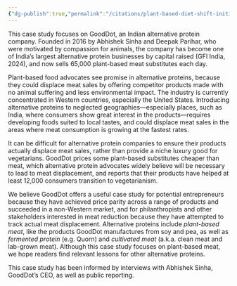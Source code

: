 ```yaml
---
{"dg-publish":true,"permalink":"/citations/plant-based-diet-shift-initiative-case-studies-good-dot-alternative-protein-company-rethink-priorities/","tags":["#case_study"],"created":"2025-10-23T17:42:44.873+01:00","updated":"2025-10-23T18:12:10.193+01:00"}
---
```


This case study focuses on GoodDot, an Indian alternative protein company. Founded in 2016 by Abhishek Sinha and Deepak Parihar, who were motivated by compassion for animals, the company has become one of India’s largest alternative protein businesses by capital raised (GFI India, 2024), and now sells 65,000 plant-based meat substitutes each day.

Plant-based food advocates see promise in alternative proteins, because they could displace meat sales by offering competitor products made with no animal suffering and less environmental impact. The industry is currently concentrated in Western countries, especially the United States. Introducing alternative proteins to neglected geographies—especially places, such as India, where consumers show great interest in the products—requires developing foods suited to local tastes, and could displace meat sales in the areas where meat consumption is growing at the fastest rates.

It can be difficult for alternative protein companies to ensure their products actually displace meat sales, rather than provide a niche luxury good for vegetarians. GoodDot prices some plant-based substitutes cheaper than meat, which alternative protein advocates widely believe will be necessary to lead to meat displacement, and reports that their products have helped at least 12,000 consumers transition to vegetarianism.

We believe GoodDot offers a useful case study for potential entrepreneurs because they have achieved price parity across a range of products and succeeded in a non-Western market, and for philanthropists and other stakeholders interested in meat reduction because they have attempted to track actual meat displacement. Alternative proteins include _plant-based meat_, like the products GoodDot manufactures from soy and pea, as well as _fermented protein_ (e.g. Quorn) and _cultivated meat_ (a.k.a. clean meat and lab-grown meat). Although this case study focuses on plant-based meat, we hope readers find relevant lessons for other alternative proteins.

This case study has been informed by interviews with Abhishek Sinha, GoodDot’s CEO, as well as public reporting.